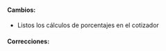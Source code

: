 <h4>Cambios:</h4>  
<ul>   
    <li>Listos los cálculos de porcentajes en el cotizador</li>
</ul>

<h4>Correcciones:</h4>  

